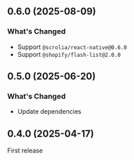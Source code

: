## 0.6.0 (2025-08-09)

### What's Changed

- Support `@scrolia/react-native@0.6.0`
- Support `@shopify/flash-list@2.0.0`

## 0.5.0 (2025-06-20)

### What's Changed

- Update dependencies

## 0.4.0 (2025-04-17)

First release
